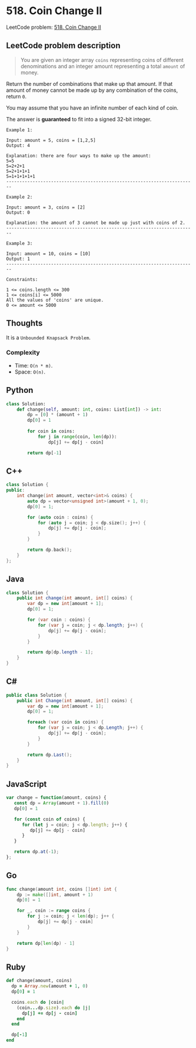 # 518. Coin Change II
LeetCode problem: [518. Coin Change II](https://leetcode.com/problems/coin-change-ii/)

## LeetCode problem description
> You are given an integer array `coins` representing coins of different denominations and an integer amount representing a total `amount` of money.

Return the number of combinations that make up that amount. If that amount of money cannot be made up by any combination of the coins, return `0`.

You may assume that you have an infinite number of each kind of coin.

The answer is **guaranteed** to fit into a signed 32-bit integer.

```
Example 1:

Input: amount = 5, coins = [1,2,5]
Output: 4

Explanation: there are four ways to make up the amount:
5=5
5=2+2+1
5=2+1+1+1
5=1+1+1+1+1
------------------------------------------------------------------------

Example 2:

Input: amount = 3, coins = [2]
Output: 0

Explanation: the amount of 3 cannot be made up just with coins of 2.
------------------------------------------------------------------------

Example 3:

Input: amount = 10, coins = [10]
Output: 1
------------------------------------------------------------------------

Constraints:

1 <= coins.length <= 300
1 <= coins[i] <= 5000
All the values of 'coins' are unique.
0 <= amount <= 5000
```

## Thoughts
It is a `Unbounded Knapsack Problem`.

### Complexity
* Time: `O(n * m)`.
* Space: `O(n)`.

## Python
```python
class Solution:
    def change(self, amount: int, coins: List[int]) -> int:
        dp = [0] * (amount + 1)
        dp[0] = 1
        
        for coin in coins:
            for j in range(coin, len(dp)):
                dp[j] += dp[j - coin]

        return dp[-1]
```

## C++
```cpp
class Solution {
public:
    int change(int amount, vector<int>& coins) {
        auto dp = vector<unsigned int>(amount + 1, 0);
        dp[0] = 1;

        for (auto coin : coins) {
            for (auto j = coin; j < dp.size(); j++) {
                dp[j] += dp[j - coin];
            }
        }

        return dp.back();
    }
};
```

## Java
```java
class Solution {
    public int change(int amount, int[] coins) {
        var dp = new int[amount + 1];
        dp[0] = 1;

        for (var coin : coins) {
            for (var j = coin; j < dp.length; j++) {
                dp[j] += dp[j - coin];
            }
        }

        return dp[dp.length - 1];
    }
}
```

## C#
```c#
public class Solution {
    public int Change(int amount, int[] coins) {
        var dp = new int[amount + 1];
        dp[0] = 1;

        foreach (var coin in coins) {
            for (var j = coin; j < dp.Length; j++) {
                dp[j] += dp[j - coin];
            }
        }

        return dp.Last();
    }
}
```

## JavaScript
```javascript
var change = function(amount, coins) {
   const dp = Array(amount + 1).fill(0)
   dp[0] = 1

   for (const coin of coins) {
      for (let j = coin; j < dp.length; j++) {
         dp[j] += dp[j - coin]
      }
   }

   return dp.at(-1);
};
```

## Go
```go
func change(amount int, coins []int) int {
    dp := make([]int, amount + 1)
    dp[0] = 1

    for _, coin := range coins {
        for j := coin; j < len(dp); j++ {
            dp[j] += dp[j - coin]
        }
    }

    return dp[len(dp) - 1]
}
```

## Ruby
```ruby
def change(amount, coins)
  dp = Array.new(amount + 1, 0)
  dp[0] = 1

  coins.each do |coin|
    (coin...dp.size).each do |j|
      dp[j] += dp[j - coin]
    end
  end

  dp[-1]
end
```
